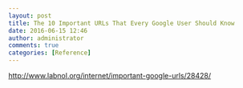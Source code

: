 ```yaml
---
layout: post
title: The 10 Important URLs That Every Google User Should Know
date: 2016-06-15 12:46
author: administrator
comments: true
categories: [Reference]
---
```

<a href="http://www.labnol.org/internet/important-google-urls/28428/">http://www.labnol.org/internet/important-google-urls/28428/</a>
